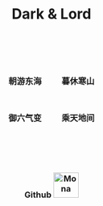 <!-- index.md -->

<div style="text-align: center;">

  <!-- 主标题 -->
  <h1>Dark & Lord</h1>

  <!-- 顶部间距 -->
  <p style="margin: 80px 0;"></p>

  <!-- 第一行诗句（左右排列） -->
  <div style="display: flex; justify-content: center; gap: 40px;">
    <h3>朝游东海</h3>
    <h3>暮休寒山</h3>
  </div>

  <!-- 第二行诗句（左右排列） -->
  <div style="display: flex; justify-content: center; gap: 40px; margin-top: 10px;">
    <h3>御六气变</h3>
    <h3>乘天地间</h3>
  </div>

  <!-- 底部间距 -->
  <p style="margin: 80px 0;"></p>

  <!-- Github 链接部分 -->
  <h3>
    Github
    <a href="https://github.com/darklord-w" target="_blank">
      <img src="https://github.githubassets.com/assets/mona-loading-default-c3c7aad1282f.gif" width="50" alt="Mona">
    </a>
  </h3>

  <img src="">

</div>




